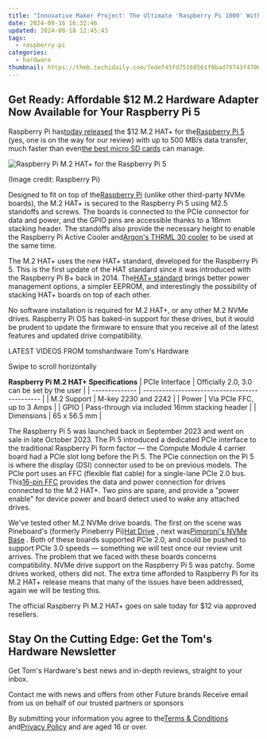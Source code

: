 ```yaml
---
title: "Innovative Maker Project: The Ultimate 'Raspberry Pi 1000' With 5 Cores, Enhanced Performance!"
date: 2024-08-16 16:32:46
updated: 2024-08-18 12:45:43
tags:
  - raspberry-pi
categories:
  - hardware
thumbnail: https://thmb.techidaily.com/7edef45fd75169561f9bad79743f47061c9d71920f2617de0a787d279dfb1ee7.jpg
---
```


## Get Ready: Affordable $12 M.2 Hardware Adapter Now Available for Your Raspberry Pi 5

Raspberry Pi has[today released](https://www.raspberrypi.com/news/m-2-hat-on-sale-now-for-12/) the $12 M.2 HAT+ for the[Raspberry Pi 5](https://tools.techidaily.com) (yes, one is on the way for our review) with up to 500 MB/s data transfer, much faster than even[the best micro SD cards](https://tools.techidaily.com) can manage.

![Raspberry Pi M.2 HAT+ for the Raspberry Pi 5](https://cdn.mos.cms.futurecdn.net/NEhsPHvBUTYpmTMmPqeYfN-320-80.jpg)

 (Image credit: Raspberry Pi)

 Designed to fit on top of the[Raspberry Pi](https://tools.techidaily.com) (unlike other third-party NVMe boards), the M.2 HAT+ is secured to the Raspberry Pi 5 using M2.5 standoffs and screws. The boards is connected to the PCIe connector for data and power, and the GPIO pins are accessible thanks to a 16mm stacking header. The standoffs also provide the necessary height to enable the Raspberry Pi Active Cooler and[Argon's THRML 30 cooler](https://tools.techidaily.com) to be used at the same time.

 The M.2 HAT+ uses the new HAT+ standard, developed for the Raspberry Pi 5\. This is the first update of the HAT standard since it was introduced with the Raspberry Pi B+ back in 2014\. The[HAT+ standard](https://datasheets.raspberrypi.com/hat/hat-plus-specification.pdf) brings better power management options, a simpler EEPROM, and interestingly the possibility of stacking HAT+ boards on top of each other.

 No software installation is required for M.2 HAT+, or any other M.2 NVMe drives. Raspberry Pi OS has baked-in support for these drives, but it would be prudent to update the firmware to ensure that you receive all of the latest features and updated drive compatibility.

 LATEST VIDEOS FROM tomshardware Tom's Hardware

 Swipe to scroll horizontally

__Raspberry Pi M.2 HAT+ Specifications__
| PCIe Interface | Officially 2.0, 3.0 can be set by the user     |
| -------------- | ---------------------------------------------- |
| M.2 Support    | M-key 2230 and 2242                            |
| Power          | Via PCIe FFC, up to 3 Amps                     |
| GPIO           | Pass-through via included 16mm stacking header |
| Dimensions     | 65 x 56.5 mm                                   |

 The Raspberry Pi 5 was launched back in September 2023 and went on sale in late October 2023\. The Pi 5 introduced a dedicated PCIe interface to the traditional Raspberry Pi form factor — the Compute Module 4 carrier board had a PCIe slot long before the Pi 5\. The PCie connection on the Pi 5 is where the display (DSI) connector used to be on previous models. The PCIe port uses an FFC (flexible flat cable) for a single-lane PCIe 2.0 bus. This[16-pin FFC](https://datasheets.raspberrypi.com/pcie/pcie-connector-standard.pdf) provides the data and power connection for drives connected to the M.2 HAT+. Two pins are spare, and provide a "power enable" for device power and board detect used to wake any attached drives.

 We've tested other M.2 NVMe drive boards. The first on the scene was Pineboard's (formerly Pineberry Pi)[Hat Drive](https://tools.techidaily.com) , next was[Pimoroni's NVMe Base](https://tools.techidaily.com) . Both of these boards supported PCIe 2.0, and could be pushed to support PCIe 3.0 speeds — something we will test once our review unit arrives. The problem that we faced with these boards concerns compatibility. NVMe drive support on the Raspberry Pi 5 was patchy. Some drives worked, others did not. The extra time afforded to Raspberry Pi for its M.2 HAT+ release means that many of the issues have been addressed, again we will be testing this.

 The official Raspberry Pi M.2 HAT+ goes on sale today for $12 via approved resellers.

## Stay On the Cutting Edge: Get the Tom's Hardware Newsletter

 Get Tom's Hardware's best news and in-depth reviews, straight to your inbox.

 Contact me with news and offers from other Future brands  Receive email from us on behalf of our trusted partners or sponsors

 By submitting your information you agree to the[Terms & Conditions](https://futureplc.com/terms-conditions/) and[Privacy Policy](https://futureplc.com/privacy-policy/) and are aged 16 or over.

<ins class="adsbygoogle"
     style="display:block"
     data-ad-format="autorelaxed"
     data-ad-client="ca-pub-7571918770474297"
     data-ad-slot="1223367746"></ins>



<ins class="adsbygoogle"
     style="display:block"
     data-ad-client="ca-pub-7571918770474297"
     data-ad-slot="8358498916"
     data-ad-format="auto"
     data-full-width-responsive="true"></ins>
